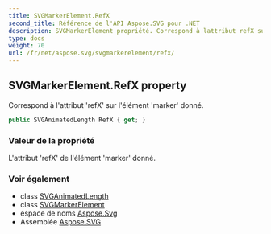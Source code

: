 ```yaml
---
title: SVGMarkerElement.RefX
second_title: Référence de l'API Aspose.SVG pour .NET
description: SVGMarkerElement propriété. Correspond à lattribut refX sur lélément marker donné.
type: docs
weight: 70
url: /fr/net/aspose.svg/svgmarkerelement/refx/
---
```

## SVGMarkerElement.RefX property

Correspond à l'attribut 'refX' sur l'élément 'marker' donné.

```csharp
public SVGAnimatedLength RefX { get; }
```

### Valeur de la propriété

L'attribut 'refX' de l'élément 'marker' donné.

### Voir également

* class [SVGAnimatedLength](../../../aspose.svg.datatypes/svganimatedlength/)
* class [SVGMarkerElement](../)
* espace de noms [Aspose.Svg](../../svgmarkerelement/)
* Assemblée [Aspose.SVG](../../../)


